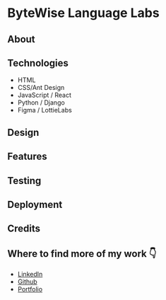 # ByteWise Language Labs

## About

## Technologies

- HTML
- CSS/Ant Design
- JavaScript / React
- Python / Django
- Figma / LottieLabs

## Design

## Features

## Testing

## Deployment

## Credits

## Where to find more of my work 👇

- [LinkedIn](https://www.linkedin.com/in/charlotte-stone-web/)
- [Github](https://github.com/Terafora)
- [Portfolio](https://terafora.github.io/Portfolio-Site/)
